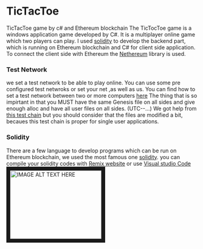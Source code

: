 # TicTacToe
TicTacToe game by c# and Ethereum blockchain
The TicTocToe game is a windows application game developed by C#. It is a multiplayer online game which two players can play.
I used [solidity](https://solidity.readthedocs.io/en/v0.5.2/) to develop the backend part, which is running on Ethereum blockchain and C# for client side application. To connect the client side with Ethereum the [Nethereum](https://github.com/Nethereum) library is used. 
### Test Network
we set a test network to be able to play online. You can use some pre configured test netwroks or set your net ,as well as us. You can find how
to set a test network between two or more computers [here](https://medium.com/mercuryprotocol/how-to-create-your-own-private-ethereum-blockchain-dad6af82fc9f)
The thing that is so impirtant in that you MUST have the same Genesis file on all sides and give enough alloc and have all user files on all sides. (UTC--...)
We got help from [this test chain](https://github.com/Nethereum/Testchains) but you should consider that the files are modified a bit, becaues this test chain is proper for 
single user applications.
### Solidity 
There are a few language to develop programs which can be run on Ethereum blockchain, we used the most famous one [solidity](https://solidity.readthedocs.io/en/v0.5.2/).
you can compile your solidity codes with [Remix website](https://remix.ethereum.org/) or use [Visual studio Code](https://code.visualstudio.com/)
<a href="https://www.youtube.com/watch?v=J7PXiK8Ap94
" target="_blank"><img src="http://img.youtube.com/vi/J7PXiK8Ap94/0.jpg" 
alt="IMAGE ALT TEXT HERE" width="240" height="180" border="10" /></a>
